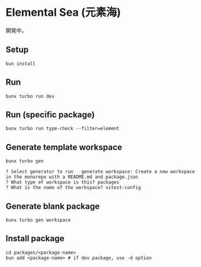 # Elemental Sea (元素海)

開発中。

## Setup

```shell
bun install
```

## Run

```shell
bunx turbo run dev
```

## Run (specific package)

```shell
bunx turbo run type-check --filter=element
```

## Generate template workspace

```shell
bunx turbo gen

? Select generator to run   generate workspace: Create a new workspace in the monorepo with a README.md and package.json
? What type of workspace is this? packages
? What is the name of the workspace? vitest-config
```

## Generate blank package

```shell
bunx turbo gen workspace
```

## Install package

```shell
cd packages/<package-name>
bun add <package-name> # if dev package, use -d option
```
